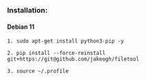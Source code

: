 ### Installation:

#### Debian 11

    1. sudo apt-get install python3-pip -y

    2. pip install --force-reinstall git+https://git@github.com/jakeogh/filetool

    3. source ~/.profile

